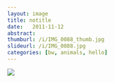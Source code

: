 ```yaml
---
layout: image
title: notitle
date:   2011-11-12
abstract:
thumburl: /i/IMG_0088_thumb.jpg
slideurl: /i/IMG_0088.jpg
categories: [bw, animals, hello]
---
```

![]({{site.url}}/i/IMG_0088.jpg)